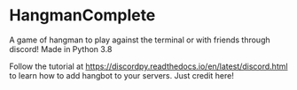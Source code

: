 # HangmanComplete
A game of hangman to play against the terminal or with friends through discord! Made in Python 3.8

Follow the tutorial at https://discordpy.readthedocs.io/en/latest/discord.html to learn how to add hangbot to
your servers. Just credit here!
